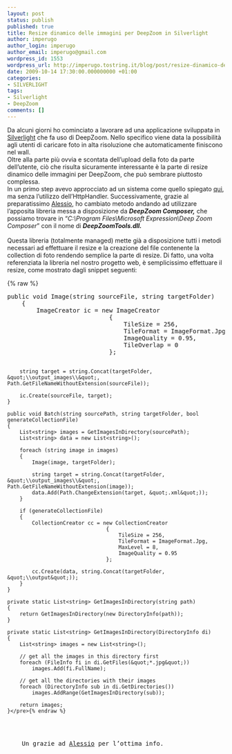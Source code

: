 ```yaml
---
layout: post
status: publish
published: true
title: Resize dinamico delle immagini per DeepZoom in Silverlight
author: imperugo
author_login: imperugo
author_email: imperugo@gmail.com
wordpress_id: 1553
wordpress_url: http://imperugo.tostring.it/blog/post/resize-dinamico-delle-immagini-per-deepzoom-in-silverlight/
date: 2009-10-14 17:30:00.000000000 +01:00
categories:
- SILVERLIGHT
tags:
- Silverlight
- DeepZoom
comments: []
---
```

<p>
	Da alcuni giorni ho cominciato a lavorare ad una applicazione sviluppata in <a href="http://silverlight.net/" rel="nofollow" target="_blank">Silverlight</a> che fa uso di DeepZoom. Nello specifico viene data la possibilit&agrave; agli utenti di caricare foto in alta risoluzione che automaticamente finiscono nel wall. <br />
	Oltre alla parte pi&ugrave; ovvia e scontata dell&rsquo;upload della foto da parte dell&rsquo;utente, ci&ograve; che risulta sicuramente interessante &egrave; la parte di resize dinamico delle immagini per DeepZoom, che pu&ograve; sembrare piuttosto complessa. <br />
	In un primo step avevo approcciato ad un sistema come quello spiegato <a href="http://www.silverlightshow.net/items/Deep-zooming-on-the-fly.aspx" rel="nofollow" target="_blank" title="Deep zooming on the fly">qui</a>, ma senza l&rsquo;utilizzo dell&rsquo;HttpHandler. Successivamente, grazie al preparatissimo <a href="http://blogs.aspitalia.com/novecento/" rel="nofollow friend met co-worker colleague" target="_new">Alessio</a>, ho cambiato metodo andando ad utilizzare l&rsquo;apposita libreria messa a disposizione da <strong><em>DeepZoom Composer,</em></strong> che possiamo trovare in &ldquo;<em>C:\Program Files\Microsoft Expression\Deep Zoom Composer</em>&rdquo; con il nome di <strong><em>DeepZoomTools.dll. <br />
	<br />
	</em></strong>Questa libreria (totalmente managed) mette gi&agrave; a disposizione tutti i metodi necessari ad effettuare il resize e la creazione del file contenente la collection di foto rendendo semplice la parte di resize. Di fatto, una volta referenziata la libreria nel nostro progetto web, &egrave; semplicissimo effettuare il resize, come mostrato dagli snippet seguenti:</p>
{% raw %}<pre class="brush: csharp; ruler: true;">public void Image(string sourceFile, string targetFolder)
    {
        ImageCreator ic = new ImageCreator
                            {
                                TileSize = 256,
                                TileFormat = ImageFormat.Jpg,
                                ImageQuality = 0.95,
                                TileOverlap = 0
                            };

        string target = string.Concat(targetFolder, &quot;\\output_images\\&quot;, Path.GetFileNameWithoutExtension(sourceFile));

        ic.Create(sourceFile, target);
    }

    public void Batch(string sourcePath, string targetFolder, bool generateCollectionFile)
    {
        List<string> images = GetImagesInDirectory(sourcePath);
        List<string> data = new List<string>();

        foreach (string image in images)
        {
            Image(image, targetFolder);

            string target = string.Concat(targetFolder, &quot;\\output_images\\&quot;, Path.GetFileNameWithoutExtension(image));
            data.Add(Path.ChangeExtension(target, &quot;.xml&quot;));
        }

        if (generateCollectionFile)
        {
            CollectionCreator cc = new CollectionCreator
                                    {
                                        TileSize = 256,
                                        TileFormat = ImageFormat.Jpg,
                                        MaxLevel = 8,
                                        ImageQuality = 0.95
                                    };

            cc.Create(data, string.Concat(targetFolder, &quot;\\output&quot;));
        }
    }

    private static List<string> GetImagesInDirectory(string path)
    {
        return GetImagesInDirectory(new DirectoryInfo(path));
    }

    private static List<string> GetImagesInDirectory(DirectoryInfo di)
    {
        List<string> images = new List<string>();

        // get all the images in this directory first
        foreach (FileInfo fi in di.GetFiles(&quot;*.jpg&quot;))
            images.Add(fi.FullName);

        // get all the directories with their images
        foreach (DirectoryInfo sub in di.GetDirectories())
            images.AddRange(GetImagesInDirectory(sub));

        return images;
    }</pre>{% endraw %}
<p>
	Un grazie ad <a href="http://blogs.aspitalia.com/novecento/" rel="nofollow friend met co-worker colleague" target="_new">Alessio</a> per l&rsquo;ottima info.</p>

